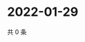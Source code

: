 # 2022-01-29

共 0 条

<!-- BEGIN WEIBO -->
<!-- 最后更新时间 Sat Jan 29 2022 03:00:49 GMT+0800 (China Standard Time) -->

<!-- END WEIBO -->
